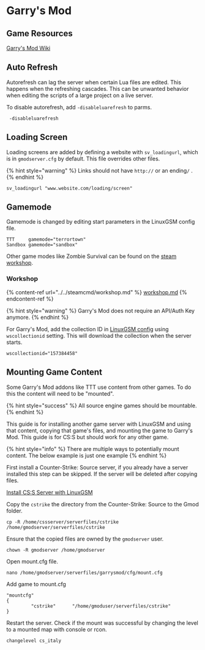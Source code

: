 # Garry's Mod

## Game Resources

[Garry's Mod Wiki](https://wiki.facepunch.com/gmod/)

## Auto Refresh

Autorefresh can lag the server when certain Lua files are edited. This happens when the refreshing cascades. This can be unwanted behavior when editing the scripts of a large project on a live server.

To disable autorefresh, add `-disableluarefresh` to parms.

```
 -disableluarefresh
```

## Loading Screen

Loading screens are added by defining a website with `sv_loadingurl`, which is in `gmodserver.cfg` by default.  This file overrides other files. &#x20;

{% hint style="warning" %}
Links should not have `http://` or an ending`/` .
{% endhint %}

```
sv_loadingurl "www.website.com/loading/screen"
```

## Gamemode

Gamemode is changed by editing start parameters in the LinuxGSM config file.

```
TTT     gamemode="terrortown"
Sandbox gamemode="sandbox"
```

Other game modes like Zombie Survival can be found on the [steam workshop](../../steamcmd/workshop.md).

### Workshop

{% content-ref url="../../steamcmd/workshop.md" %}
[workshop.md](../../steamcmd/workshop.md)
{% endcontent-ref %}

{% hint style="warning" %}
Garry's Mod does not require an API/Auth Key anymore.
{% endhint %}

For Garry's Mod, add the collection ID in [LinuxGSM config](../../configuration/linuxgsm-config.md) using `wscollectionid` setting. This will download the collection when the server starts.

```
wscollectionid="157384458"
```

## Mounting Game Content

Some Garry's Mod addons like TTT use content from other games. To do this the content will need to be "mounted".

{% hint style="success" %}
All source engine games should be mountable.
{% endhint %}

This guide is for installing another game server with LinuxGSM and using that content, copying that game's files, and mounting the game to Garry's Mod. This guide is for CS:S but should work for any other game.

{% hint style="info" %}
There are multiple ways to potentially mount content. The below example is just one example
{% endhint %}

First install a Counter-Strike: Source server, if you already have a server installed this step can be skipped. If the server will be deleted after copying files.

[Install CS:S Server with LinuxGSM](https://linuxgsm.com/servers/cssserver/)

Copy the `cstrike` the directory from the Counter-Strike: Source to the Gmod folder.

```
cp -R /home/cssserver/serverfiles/cstrike /home/gmodserver/serverfiles/cstrike
```

Ensure that the copied files are owned by the `gmodserver`  user.

```
chown -R gmodserver /home/gmodserver
```

Open mount.cfg file.

```
nano /home/gmodserver/serverfiles/garrysmod/cfg/mount.cfg
```

Add game to mount.cfg

```
"mountcfg"
{
         "cstrike"      "/home/gmoduser/serverfiles/cstrike"
}
```

Restart the server. Check if the mount was successful by changing the level to a mounted map with console or rcon.

```
changelevel cs_italy
```

